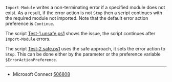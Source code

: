 
`Import-Module` writes a non-terminating error if a specified module does not
exist. As a result, if the error action is not `Stop` then a script continues
with the required module not imported. Note that the default error action
preference is `Continue`.

The script [Test-1.unsafe.ps1](Test-1.unsafe.ps1) shows the issue, the script
continues after `Import-Module` errors.

The script [Test-2.safe.ps1](Test-2.safe.ps1) uses the safe approach, it sets
the error action to `Stop`. This can be done either by the parameter or the
preference variable `$ErrorActionPreference`.

***

- Microsoft Connect [506808](https://connect.microsoft.com/PowerShell/feedback/details/506808)
